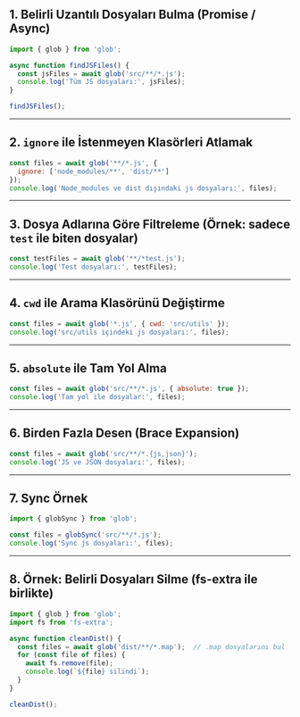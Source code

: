 

## 1. Belirli Uzantılı Dosyaları Bulma (Promise / Async)

```js
import { glob } from 'glob';

async function findJSFiles() {
  const jsFiles = await glob('src/**/*.js');
  console.log('Tüm JS dosyaları:', jsFiles);
}

findJSFiles();
```

---

## 2. `ignore` ile İstenmeyen Klasörleri Atlamak

```js
const files = await glob('**/*.js', {
  ignore: ['node_modules/**', 'dist/**']
});
console.log('Node_modules ve dist dışındaki js dosyaları:', files);
```

---

## 3. Dosya Adlarına Göre Filtreleme (Örnek: sadece `test` ile biten dosyalar)

```js
const testFiles = await glob('**/*test.js');
console.log('Test dosyaları:', testFiles);
```

---

## 4. `cwd` ile Arama Klasörünü Değiştirme

```js
const files = await glob('*.js', { cwd: 'src/utils' });
console.log('src/utils içindeki js dosyaları:', files);
```

---

## 5. `absolute` ile Tam Yol Alma

```js
const files = await glob('src/**/*.js', { absolute: true });
console.log('Tam yol ile dosyalar:', files);
```

---

## 6. Birden Fazla Desen (Brace Expansion)

```js
const files = await glob('src/**/*.{js,json}');
console.log('JS ve JSON dosyaları:', files);
```

---

## 7. Sync Örnek

```js
import { globSync } from 'glob';

const files = globSync('src/**/*.js');
console.log('Sync js dosyaları:', files);
```

---

## 8. Örnek: Belirli Dosyaları Silme (fs-extra ile birlikte)

```js
import { glob } from 'glob';
import fs from 'fs-extra';

async function cleanDist() {
  const files = await glob('dist/**/*.map');  // .map dosyalarını bul
  for (const file of files) {
    await fs.remove(file);
    console.log(`${file} silindi`);
  }
}

cleanDist();
```
